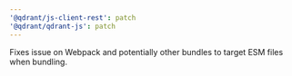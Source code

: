 ```yaml
---
'@qdrant/js-client-rest': patch
'@qdrant/qdrant-js': patch
---
```


Fixes issue on Webpack and potentially other bundles to target ESM files when bundling.
